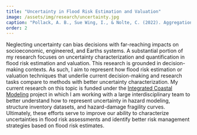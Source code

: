 ```yaml
---
title: "Uncertainty in Flood Risk Estimation and Valuation"
image: /assets/img/research/uncertainty.jpg
caption: "Pollack, A. B., Sue Wing, I., & Nolte, C. (2022). Aggregation bias and its drivers in large-scale flood loss estimation: A Massachusetts case study. Journal of Flood Risk Management, 15(4), e12851."
order: 2
---
```


Neglecting uncertainty can bias decisions with far-reaching impacts on socioeconomic, engineered, and Earths systems. A substantial portion of my research focuses on uncertainty characterization and quantification in flood risk estimation and valuation. This research is grounded in decision-making contexts. As such, I aim to represent how flood risk estimation or valuation techniques that underlie current decision-making and research tasks compare to methods with better uncertainty characterization. My current research on this topic is funded under the [Integrated Coastal Modeling](https://icom.pnnl.gov/) project in which I am working with a large interdisciplinary team to better understand how to represent uncertainty in hazard modeling, structure inventory datasets, and hazard-damage fragility curves. Ultimately, these efforts serve to improve our ability to characterize uncertainties in flood risk assessments and identify better risk management strategies based on flood risk estimates. 